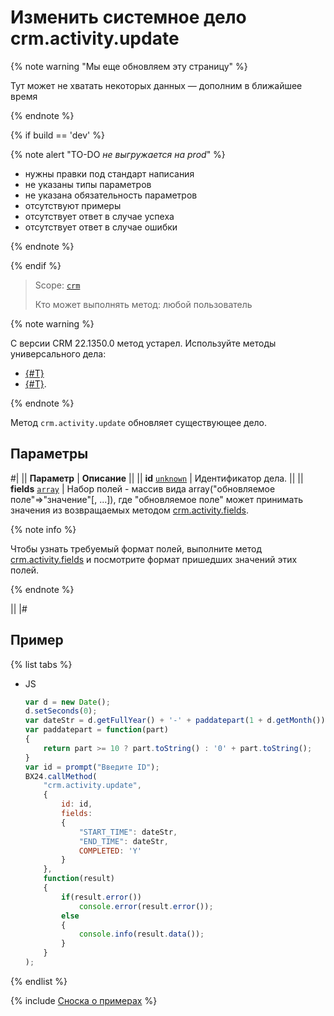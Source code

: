# Изменить системное дело crm.activity.update

{% note warning "Мы еще обновляем эту страницу" %}

Тут может не хватать некоторых данных — дополним в ближайшее время

{% endnote %}

{% if build == 'dev' %}

{% note alert "TO-DO _не выгружается на prod_" %}

- нужны правки под стандарт написания
- не указаны типы параметров
- не указана обязательность параметров
- отсутствуют примеры
- отсутствует ответ в случае успеха
- отсутствует ответ в случае ошибки

{% endnote %}

{% endif %}

> Scope: [`crm`](../../../scopes/permissions.md)
>
> Кто может выполнять метод: любой пользователь

{% note warning %}

С версии CRM 22.1350.0 метод устарел. Используйте методы универсального дела:
- [{#T}](./todo/crm-activity-todo-update-deadline.md)
- [{#T}](./todo/crm-activity-todo-update-description.md).

{% endnote %}

Метод `crm.activity.update` обновляет существующее дело.

## Параметры

#|
|| **Параметр** | **Описание** ||
|| **id**
[`unknown`](../../../data-types.md) | Идентификатор дела. ||
|| **fields**
[`array`](../../../data-types.md) | Набор полей - массив вида array("обновляемое поле"=>"значение"[, ...]), где "обновляемое поле" может принимать значения из возвращаемых методом [crm.activity.fields](./crm-activity-fields.md). 

{% note info %}

Чтобы узнать требуемый формат полей, выполните метод [crm.activity.fields](./crm-activity-fields.md) и посмотрите формат пришедших значений этих полей.

{% endnote %}

 ||
|#

## Пример

{% list tabs %}

- JS

    ```js
    var d = new Date();
    d.setSeconds(0);
    var dateStr = d.getFullYear() + '-' + paddatepart(1 + d.getMonth()) + '-' + paddatepart(d.getDate()) + 'T' + paddatepart(d.getHours()) + ':' + paddatepart(d.getMinutes()) + ':' + paddatepart(d.getSeconds()) + '+00:00';
    var paddatepart = function(part)
    {
        return part >= 10 ? part.toString() : '0' + part.toString();
    }
    var id = prompt("Введите ID");
    BX24.callMethod(
        "crm.activity.update",
        {
            id: id,
            fields:
            {
                "START_TIME": dateStr,
                "END_TIME": dateStr,
                COMPLETED: 'Y'
            }
        },
        function(result)
        {
            if(result.error())
                console.error(result.error());
            else
            {
                console.info(result.data());
            }
        }
    );
    ```

{% endlist %}

{% include [Сноска о примерах](../../../../_includes/examples.md) %}
